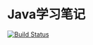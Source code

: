 # Java学习笔记

[![Build Status](https://travis-ci.org/jnotes/java.svg?branch=master)](https://travis-ci.org/jnotes/java)
